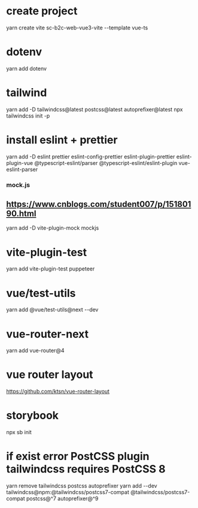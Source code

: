 # create project

yarn create vite sc-b2c-web-vue3-vite --template vue-ts

# dotenv

yarn add dotenv

# tailwind

yarn add -D tailwindcss@latest postcss@latest autoprefixer@latest npx tailwindcss init -p

# install eslint + prettier

yarn add -D eslint prettier eslint-config-prettier eslint-plugin-prettier eslint-plugin-vue @typescript-eslint/parser @typescript-eslint/eslint-plugin vue-eslint-parser

### mock.js

## https://www.cnblogs.com/student007/p/15180190.html

yarn add -D vite-plugin-mock mockjs

# vite-plugin-test

yarn add vite-plugin-test puppeteer

# vue/test-utils

yarn add @vue/test-utils@next --dev

# vue-router-next

yarn add vue-router@4

# vue router layout

https://github.com/ktsn/vue-router-layout

# storybook

npx sb init

# if exist error PostCSS plugin tailwindcss requires PostCSS 8

yarn remove tailwindcss postcss autoprefixer yarn add --dev tailwindcss@npm:@tailwindcss/postcss7-compat @tailwindcss/postcss7-compat postcss@^7 autoprefixer@^9
